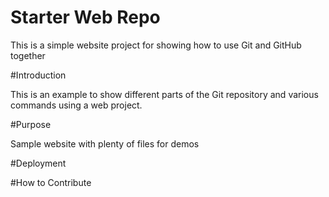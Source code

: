 # Starter Web Repo

This is a simple website project for showing how to use Git and GitHub together

#Introduction

This is an example to show different parts of the Git repository and various commands using a web project.


#Purpose

Sample website with plenty of files for demos

#Deployment

#How to Contribute